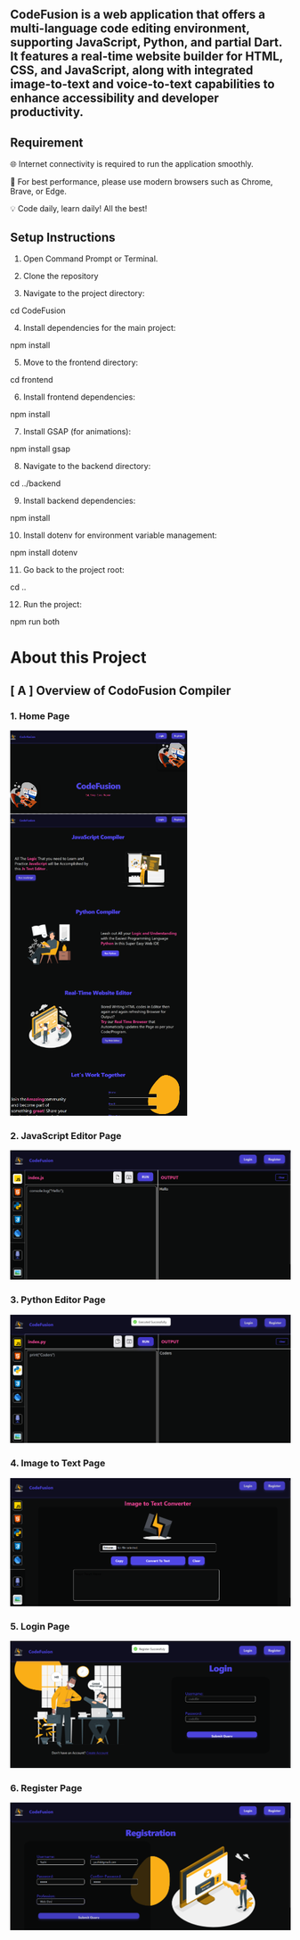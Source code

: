 ## CodeFusion is a web application that offers a multi-language code editing environment, supporting JavaScript, Python, and partial Dart. It features a real-time website builder for HTML, CSS, and JavaScript, along with integrated image-to-text and voice-to-text capabilities to enhance accessibility and developer productivity.
  
## Requirement

🌐 Internet connectivity is required to run the application smoothly.

🧭 For best performance, please use modern browsers such as Chrome, Brave, or Edge.

💡 Code daily, learn daily! All the best!

## Setup Instructions 
1. Open Command Prompt or Terminal.

2. Clone the repository

3. Navigate to the project directory:

cd CodeFusion
 
4. Install dependencies for the main project:

npm install

5. Move to the frontend directory:

cd frontend

6. Install frontend dependencies:

npm install

7. Install GSAP (for animations):

npm install gsap

8. Navigate to the backend directory:

cd ../backend

9. Install backend dependencies:

npm install

10. Install dotenv for environment variable management:

npm install dotenv

11. Go back to the project root:

cd ..

12. Run the project:

npm run both

# About this Project

## [ A ] Overview of CodoFusion Compiler 
  ### 1. Home Page
  ![HomePage](./documentation/Project%20Assets/HomePage.PNG)

  ### 2. JavaScript Editor Page
  ![JavaScriptEditorPage](./documentation/Project%20Assets/JavascriptEditorPage.PNG)

  ### 3. Python Editor Page
  ![PythonEditorpage](./documentation/Project%20Assets/PythonEditorPage.PNG)

  ### 4. Image to Text Page
  ![ImageToTextPage](./documentation/Project%20Assets/Image2TextPage.PNG)

  ### 5. Login Page
  ![LoginPage](./documentation/Project%20Assets/LoginPage.PNG)

  ### 6. Register Page
  ![RegisterPage](./documentation/Project%20Assets/RegisterPage.PNG)


